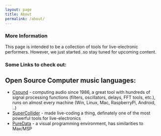 ```yaml
---
layout: page
title: About
permalink: /about/
---
```


### More Information

This page is intended to be a collection of tools for live-electronic performers. However, we just started..so stay tuned for upcoming content.

### Some Links to check out:

## Open Source Computer music languages:
- [Csound](http://csound.com/) - computing audio since 1986, a great tool with hundreds of signal processing functions (filters, oscillators, delays, FFT tools, etc.), runs on almost every machine (Win, Linux, Mac, RaspberryPi, Android, ..)
- [SuperCollider](http://supercollider.github.io/) - made live-coding a thing, definately one of the most powerful tools for live-electronics
- [PureData](https://puredata.info/) - a visual programming environment, has similarities to Max/MSP
